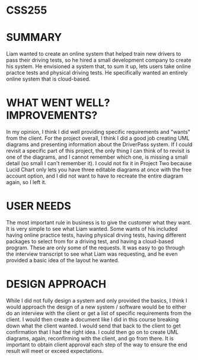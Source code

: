 # CSS255

# SUMMARY
  Liam wanted to create an online system that helped train new drivers to pass their driving tests, so he hired a small development company to create his system. He envisioned a system that, to sum it up, lets users take online practce tests and physical driving tests. He specifically wanted an entirely online system that is cloud-based.

# WHAT WENT WELL? IMPROVEMENTS?
  In my opinion, I think I did well providing specific requirements and "wants" from the client. For the project overall, I think I did a good job creating UML diagrams and presenting information about the DriverPass system. If I could revisit a specific part of this project, the only thing I can think of to revisit is one of the diagrams, and I cannot remember which one, is missing a small detail (so small I can't remember it). I could not fix it in Project Two because Lucid Chart only lets you have three editable diagrams at once with the free account option, and I did not want to have to recreate the entire diagram again, so I left it.

# USER NEEDS
  The most important rule in business is to give the customer what they want. It is very simple to see what Liam wanted. Some wants of his included having online practice tests, having physical drving tests, having different packages to select from for a driving test, and having a cloud-based program. These are only some of the requests. It was easy to go through the interview transcript to see what Liam was requesting, and he even provided a basic idea of the layout he wanted.

# DESIGN APPROACH
  While I did not fully design a system and only provided the basics, I think I would approach the design of a new system / software would be to either do an interview with the client or get a list of specific requirements from the client. I would then create a document like I did in this course breaking down what the client wanted. I would send that back to the client to get confirmation that I had the right idea. I could then go on to create UML diagrams, again, reconfirming with the client, and go from there. It is important to obtain client approval each step of the way to ensure the end result will meet or exceed expectations.
